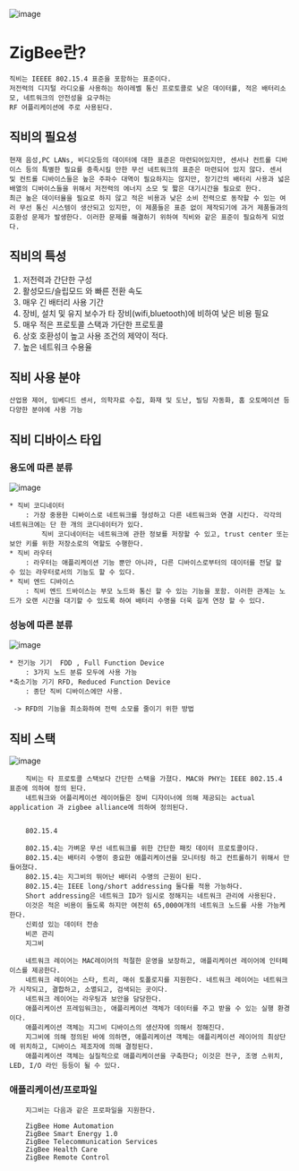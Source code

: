 
![image](https://user-images.githubusercontent.com/43804441/51821675-58105580-231d-11e9-84f3-4e4c08c17c48.png)



# ZigBee란?

    직비는 IEEEE 802.15.4 표준을 포함하는 표준이다.
    저전력의 디지털 라디오를 사용하는 하이레벨 통신 프로토콜로 낮은 데이터률, 적은 배터리소모, 네트워크의 안전성을 요구하는
    RF 어플리케이션에 주로 사용된다.
    
## 직비의 필요성

    현재 음성,PC LANs, 비디오등의 데이터에 대한 표준은 마련되어있지만, 센서나 컨트롤 디바이스 등의 특별한 필요를 충족시킬 만한 무선 네트워크의 표준은 마련되어 있지 않다. 센서 및 컨트롤 디바이스들은 높은 주파수 대역이 필요하지는 않지만, 장기간의 배터리 사용과 넓은 배열의 디바이스들을 위해서 저전력의 에너지 소모 및 짧은 대기시간을 필요로 한다.
    최근 높은 데이터율을 필요로 하지 않고 적은 비용과 낮은 소비 전력으로 동작할 수 있는 여러 무선 통신 시스템이 생산되고 있지만, 이 제품들은 표준 없이 제작되기에 과거 제품들과의 호환성 문제가 발생한다. 이러한 문제를 해결하기 위하여 직비와 같은 표준이 필요하게 되었다.


## 직비의 특성


  1. 저전력과 간단한 구성
  2. 활성모드/슬립모드 와 빠른 전환 속도
  3. 매우 긴 배터리 사용 기간
  4. 장비, 설치 및 유지 보수가 타 장비(wifi,bluetooth)에 비하여 낮은 비용 필요
  5. 매우 적은 프로토콜 스택과 가단한 프로토콜
  6. 상호 호환성이 높고 사용 조건의 제약이 적다.
  7. 높은 네트워크 수용율
  
  
## 직비 사용 분야
 
    산업용 제어, 임베디드 센서, 의학자료 수집, 화재 및 도난, 빌딩 자동화, 홈 오토메이션 등 다양한 분야에 사용 가능
    
    
## 직비 디바이스 타입

### 용도에 따른 분류

![image](https://user-images.githubusercontent.com/43804441/51821741-7d9d5f00-231d-11e9-8330-60246e750932.png)

    * 직비 코디네이터
        : 가장 중용한 디바이스로 네트워크를 형성하고 다른 네트워크와 연결 시킨다. 각각의 네트워크에는 단 한 개의 코디네이터가 있다.
            직비 코디네이터는 네트워크에 관한 정보를 저장할 수 있고, trust center 또는 보안 키를 위한 저장소로의 역할도 수행한다.
    * 직비 라우터
        : 라우터는 애플리케이션 기능 뿐만 아니라, 다른 디바이스로부터의 데이터를 전달 할 수 있는 라우터로서의 기능도 할 수 있다.
    * 직비 엔드 디바이스
        : 직비 엔드 드바이스는 부모 노드와 통신 할 수 있는 기능을 포함. 이러한 관계는 노드가 오랜 시간을 대기할 수 있도록 하여 배터리 수명을 더욱 길게 연장 할 수 있다.
        
        
### 성능에 따른 분류


![image](https://user-images.githubusercontent.com/43804441/51822193-e20cee00-231e-11e9-8036-8d381f986fe2.png)

    * 전기능 기기  FDD , Full Function Device 
        : 3가지 노드 분류 모두에 사용 가능
    *축소기능 기기 RFD, Reduced Function Device
        : 종단 직비 디바이스에만 사용.
       
     -> RFD의 기능을 최소화하여 전력 소모를 줄이기 위한 방법
        
        
## 직비 스택


![image](https://user-images.githubusercontent.com/43804441/51822384-77a87d80-231f-11e9-9986-c0b70c162b81.png)

    
        직비는 타 프로토콜 스택보다 간단한 스택을 가졌다. MAC와 PHY는 IEEE 802.15.4 표준에 의하여 정의 된다.
        네트워크와 어플리케이션 레이어들은 장비 디자이너에 의해 제공되는 actual application 과 zigbee alliance에 의하여 정의된다.
        
        
        802.15.4

        802.15.4는 가벼운 무선 네트워크를 위한 간단한 패킷 데이터 프로토콜이다. 
        802.15.4는 배터리 수명이 중요한 애플리케이션을 모니터링 하고 컨트롤하기 위해서 만들어졌다. 
        802.15.4는 지그비의 뛰어난 배터리 수명의 근원이 된다.
        802.15.4는 IEEE long/short addressing 둘다를 적용 가능하다.
        Short addressing은 네트워크 ID가 임시로 정해지는 네트워크 관리에 사용된다.
        이것은 적은 비용이 들도록 하지만 여전히 65,000여개의 네트워크 노드를 사용 가능케 한다.
        신뢰성 있는 데이터 전송
        비콘 관리
        지그비

        네트워크 레이어는 MAC레이어의 적절한 운영을 보장하고, 애플리케이션 레이어에 인터페이스를 제공한다. 
        네트워크 레이어는 스타, 트리, 매쉬 토폴로지를 지원한다. 네트워크 레이어는 네트워크가 시작되고, 결합하고, 소멸되고, 검색되는 곳이다.
        네트워크 레이어는 라우팅과 보안을 담당한다.
        애플리케이션 프레임워크는, 애플리케이션 객체가 데이터를 주고 받을 수 있는 실행 환경이다. 
        애플리케이션 객체는 지그비 디바이스의 생산자에 의해서 정해진다. 
        지그비에 의해 정의된 바에 의하면, 애플리케이션 객체는 애플리케이션 레이어의 최상단에 위치하고, 디바이스 제조자에 의해 결정된다.
        애플리케이션 객체는 실질적으로 애플리케이션을 구축한다; 이것은 전구, 조명 스위치, LED, I/O 라인 등등이 될 수 있다.
        
        
        
  ### 애플리케이션/프로파일

        지그비는 다음과 같은 프로파일을 지원한다.

        ZigBee Home Automation
        ZigBee Smart Energy 1.0
        ZigBee Telecommunication Services
        ZigBee Health Care
        ZigBee Remote Control
